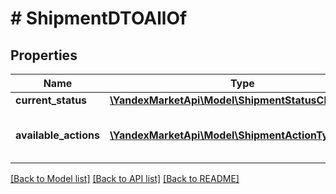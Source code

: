 # # ShipmentDTOAllOf

## Properties

Name | Type | Description | Notes
------------ | ------------- | ------------- | -------------
**current_status** | [**\YandexMarketApi\Model\ShipmentStatusChangeDTO**](ShipmentStatusChangeDTO.md) |  | [optional]
**available_actions** | [**\YandexMarketApi\Model\ShipmentActionType[]**](ShipmentActionType.md) | Доступные действия над отгрузкой. | [optional]

[[Back to Model list]](../../README.md#models) [[Back to API list]](../../README.md#endpoints) [[Back to README]](../../README.md)
